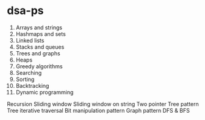 # dsa-ps

1. Arrays and strings
2. Hashmaps and sets
3. Linked lists
4. Stacks and queues
5. Trees and graphs
6. Heaps
7. Greedy algorithms
8. Searching
9. Sorting
10. Backtracking
11. Dynamic programming


Recursion
Sliding window
Sliding window on string
Two pointer
Tree pattern
Tree iterative traversal
Bit manipulation pattern
Graph pattern
DFS & BFS
